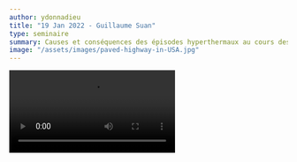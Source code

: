 ```yaml
---
author: ydonnadieu
title: "19 Jan 2022 - Guillaume Suan"
type: seminaire
summary: Causes et conséquences des épisodes hyperthermaux au cours des derniers 200 Ma
image: "/assets/images/paved-highway-in-USA.jpg"
---
```


<video src="https://nuage.osupytheas.fr/s/6RAaoy6xXHn8AaW/download/zoom_0.mp4" type="video/mp4" controls="controls" style="max-width: 730px;">
</video>

